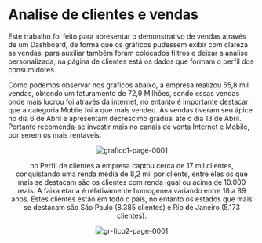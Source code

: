 # Analise de clientes e vendas
Este trabalho foi feito para apresentar o demonstrativo de vendas através de um Dashboard, de forma que os gráficos pudessem exibir com clareza as vendas, para auxiliar também foram colocados filtros e deixar a analise personalizada; na página de clientes está os dados que formam o perfil dos consumidores.

Como podemos observar nos gráficos abaixo, a empresa realizou 55,8 mil vendas, obtendo um faturamento de 72,9 Milhões, sendo essas vendas onde mais lucrou foi através da internet, no entanto é importante destacar que a categoria Mobile foi a que mais vendeu. As vendas tiveram seu ápice no dia 6 de Abril e apresentam decrescimo gradual até o dia 13 de Abril. Portanto recomenda-se investir mais no canais de venta Internet e Mobile, por serem os mais rentaveis.
<div align="center">
  <img src="https://i.ibb.co/HymdNDY/grafico1-page-0001.jpg" alt="grafico1-page-0001" border="0">

no Perfil de clientes a empresa captou cerca de 17 mil clientes, conquistando uma renda média de 8,2 mil por cliente, entre eles os que mais se destacam são os clientes com renda igual ou acima de 10.000 reais. A faixa étaria é relativamente homogénea variando entre 18 a 89 anos. Estes clientes estão em todo o país, no entanto os estados que mais se destacam são São Paulo (8.385 clientes) e Rio de Janeiro (5.173 clientes).
<div align="center">
  <img src="https://i.ibb.co/BV0n377w/gr-fico2-page-0001.jpg" alt="gr-fico2-page-0001" border="0">
